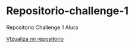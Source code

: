 # Repositorio-challenge-1
Repositorio Challenge 1 Alura

<a href="https://oscarfuentes19.github.io/Repositorio-challenge-1/"> VIzualiza mi repositorio </a>
